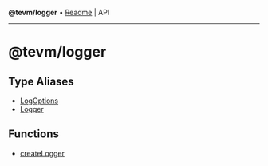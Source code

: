 **@tevm/logger** • [Readme](README.md) \| API

***

# @tevm/logger

## Type Aliases

- [LogOptions](type-aliases/LogOptions.md)
- [Logger](type-aliases/Logger.md)

## Functions

- [createLogger](functions/createLogger.md)
